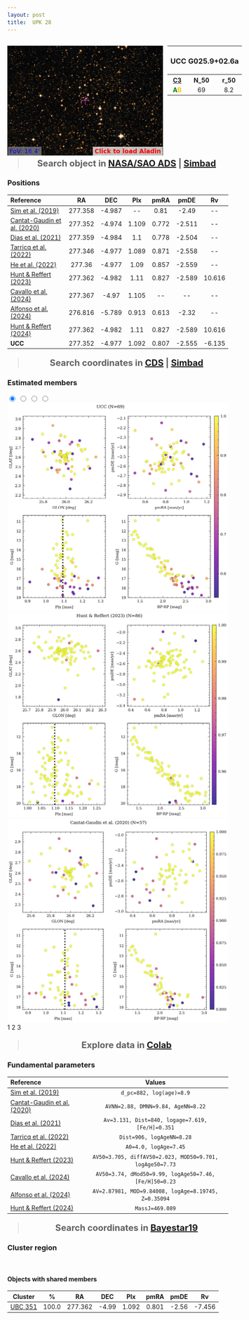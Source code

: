 ```yaml
---
layout: post
title:  UPK 28
---
```

<div style="display: flex; justify-content: space-between; width:720px;height:250px">
<div style="text-align: center;">

<!-- Static image + data attributes for FOV and target -->
<img id="aladin_img"
     data-umami-event="aladin_load"
     src="https://raw.githubusercontent.com/ucc23/Q1P/main/plots/upk28_aladin.webp"
     alt="Click to load Aladin Lite" 
     style="width:355px;height:250px; cursor: pointer;"
     data-fov="0.273" 
     data-target="277.352 -4.977"/>
<!-- Div to contain Aladin Lite viewer -->
<div id="aladin-lite-div" style="width:355px;height:250px;display:none;"></div>
<!-- Aladin Lite script (will be loaded after the image is clicked) -->
<script src="{{ site.baseurl }}/scripts/aladin_load.js"></script>

</div>
<!-- Left block -->

<table style="width:355px;height:250px;">
  <!-- Row 1 (title) -->
  <tr>
    <td colspan="5"><h3>UCC G025.9+02.6a</h3></td>
  </tr>
  <!-- Row 2 -->
  <tr>
    <th style="text-align: center;"><a href="https://ucc.ar/faq#what-is-the-c3-parameter" title="Combined class">C3</a></th>
    <th style="text-align: center;"><div title="Stars with membership probability >50%">N_50</div></th>
    <th style="text-align: center;"><div title="Radius that contains half the members [arcmin]">r_50</div></th>
  </tr>
  <!-- Row 3 -->
  <tr>
    <td style="text-align: center;"><span style="color: green; font-weight: bold;">A</span><span style="color: #FFC300; font-weight: bold;">B</span></td>
    <td style="text-align: center;">69</td>
    <td style="text-align: center;">8.2</td>
  </tr>
</table>
</div>

> <p style="text-align:center; font-weight: bold; font-size:20px">Search object in <a data-umami-event="nasa_search" href="https://ui.adsabs.harvard.edu/search/q=%20collection%3Aastronomy%20body%3A%22UPK%2028%22&sort=date%20desc%2C%20bibcode%20desc&p_=0" target="_blank">NASA/SAO ADS</a> | <a data-umami-event="simbad_search" href="https://simbad.cds.unistra.fr/simbad/sim-id-refs?Ident=upk28" target="_blank">Simbad</a></p>


### Positions

| Reference    | RA    | DEC   | Plx  | pmRA  | pmDE   |  Rv  |
| :---         | :---: | :---: | :---: | :---: | :---: | :---: |
|[Sim et al. (2019)](https://ui.adsabs.harvard.edu/abs/2019JKAS...52..145S) | 277.358 | -4.987 | -- | 0.81 | -2.49 | -- |
|[Cantat-Gaudin et al. (2020)](https://ui.adsabs.harvard.edu/abs/2020A%26A...640A...1C) | 277.352 | -4.974 | 1.109 | 0.772 | -2.511 | -- |
|[Dias et al. (2021)](https://ui.adsabs.harvard.edu/abs/2021MNRAS.504..356D) | 277.359 | -4.984 | 1.1 | 0.778 | -2.504 | -- |
|[Tarricq et al. (2022)](https://ui.adsabs.harvard.edu/abs/2022A%26A...659A..59T) | 277.346 | -4.977 | 1.089 | 0.871 | -2.558 | -- |
|[He et al. (2022)](https://ui.adsabs.harvard.edu/abs/2022ApJS..262....7H) | 277.36 | -4.977 | 1.09 | 0.857 | -2.559 | -- |
|[Hunt & Reffert (2023)](https://ui.adsabs.harvard.edu/abs/2023A%26A...673A.114H) | 277.362 | -4.982 | 1.11 | 0.827 | -2.589 | 10.616 |
|[Cavallo et al. (2024)](https://ui.adsabs.harvard.edu/abs/2024AJ....167...12C) | 277.367 | -4.97 | 1.105 | -- | -- | -- |
|[Alfonso et al. (2024)](https://ui.adsabs.harvard.edu/abs/2024A%26A...689A..18A) | 276.816 | -5.789 | 0.913 | 0.613 | -2.32 | -- |
|[Hunt & Reffert (2024)](https://ui.adsabs.harvard.edu/abs/2024A%26A...686A..42H) | 277.362 | -4.982 | 1.11 | 0.827 | -2.589 | 10.616 |
| **UCC** |277.352 | -4.977 | 1.092 | 0.807 | -2.555 | -6.135 |

> <p style="text-align:center; font-weight: bold; font-size:20px">Search coordinates in <a data-umami-event="cds_coord_search" href="https://cdsportal.u-strasbg.fr/?target=277.352,-4.977" target="_blank">CDS</a> | <a data-umami-event="simbad_coord_search" href="https://simbad.cds.unistra.fr/mobile/object_list.html?coord=277.352%20-4.977&output=json&radius=5&userEntry=upk28" target="_blank">Simbad</a></p>

### Estimated members

<div class="carousel">
<input type="radio" name="radio-btn" id="slide1" checked>
<input type="radio" name="radio-btn" id="slide1">
<input type="radio" name="radio-btn" id="slide2">
<input type="radio" name="radio-btn" id="slide3">
<div class="slides">
<div class="slide">
<a href="https://raw.githubusercontent.com/ucc23/Q1P/main/plots/UCC/upk28.webp" target="_blank">
<img src="https://raw.githubusercontent.com/ucc23/Q1P/main/plots/UCC/upk28.webp" alt="UPK 28 UCC">
</a>
</div>
<div class="slide">
<a href="https://raw.githubusercontent.com/ucc23/Q1P/main/plots/HUNT23/upk28.webp" target="_blank">
<img src="https://raw.githubusercontent.com/ucc23/Q1P/main/plots/HUNT23/upk28.webp" alt="UPK 28 HUNT23">
</a>
</div>
<div class="slide">
<a href="https://raw.githubusercontent.com/ucc23/Q1P/main/plots/CANTAT20/upk28.webp" target="_blank">
<img src="https://raw.githubusercontent.com/ucc23/Q1P/main/plots/CANTAT20/upk28.webp" alt="UPK 28 CANTAT20">
</a>
</div>
</div>
<div class="indicators">
<label for="slide1">1</label>
<label for="slide2">2</label>
<label for="slide3">3</label>
</div>
</div>


> <p style="text-align:center; font-weight: bold; font-size:20px">Explore data in <a data-umami-event="colab" href="https://colab.research.google.com/github/ucc23/ucc/blob/main/assets/notebook.ipynb" target="_blank">Colab</a></p>


### Fundamental parameters

| Reference |  Values |
| :---      |  :---:  |
| [Sim et al. (2019)](https://ui.adsabs.harvard.edu/abs/2019JKAS...52..145S) | `d_pc=882, log(age)=8.9` |
| [Cantat-Gaudin et al. (2020)](https://ui.adsabs.harvard.edu/abs/2020A%26A...640A...1C) | `AVNN=2.88, DMNN=9.84, AgeNN=8.22` |
| [Dias et al. (2021)](https://ui.adsabs.harvard.edu/abs/2021MNRAS.504..356D) | `Av=3.131, Dist=840, logage=7.619, [Fe/H]=0.351` |
| [Tarricq et al. (2022)](https://ui.adsabs.harvard.edu/abs/2022A%26A...659A..59T) | `Dist=906, logAgeNN=8.28` |
| [He et al. (2022)](https://ui.adsabs.harvard.edu/abs/2022ApJS..262....7H) | `A0=4.0, logAge=7.45` |
| [Hunt & Reffert (2023)](https://ui.adsabs.harvard.edu/abs/2023A%26A...673A.114H) | `AV50=3.705, diffAV50=2.023, MOD50=9.701, logAge50=7.73` |
| [Cavallo et al. (2024)](https://ui.adsabs.harvard.edu/abs/2024AJ....167...12C) | `AV50=3.74, dMod50=9.99, logAge50=7.46, [Fe/H]50=0.23` |
| [Alfonso et al. (2024)](https://ui.adsabs.harvard.edu/abs/2024A%26A...689A..18A) | `AV=2.87981, MOD=9.84008, logAge=8.19745, Z=0.35094` |
| [Hunt & Reffert (2024)](https://ui.adsabs.harvard.edu/abs/2024A%26A...686A..42H) | `MassJ=469.089` |

> <p style="text-align:center; font-weight: bold; font-size:20px">Search coordinates in <a data-umami-event="bayestar" href="http://argonaut.skymaps.info/query?lon=25.992%20&lat=2.618&coordsys=gal&mapname=bayestar2019" target="_blank">Bayestar19</a></p>


### Cluster region

<html lang="en">
  <body>
    <center>
    <div id="plot-params"
         data-oc-name="upk28"
         data-ra-center="277.35"
         data-dec-center="-4.97"
         data-rad-deg="8.2"
         data-plx="1.092">
    </div>
    <div id="plot-container">
        <div id="plot"></div>
    </div>
    <script defer type="module" src="{{ site.baseurl }}/scripts/radec_scatter.js"></script>
    </center>
  </body>
</html>
<br>


#### Objects with shared members

| Cluster | <span title="Percentage of members that this OC shares with the ones listed">%</span>   | RA   | DEC   | Plx   | pmRA  | pmDE  | Rv    |
| :---:   | :-: |:---: | :---: | :---: | :---: | :---: | :---: |
|[UBC 351](/_clusters/ubc351/)| 100.0 | 277.362 | -4.99 | 1.092 | 0.801 | -2.56 | -7.456 |